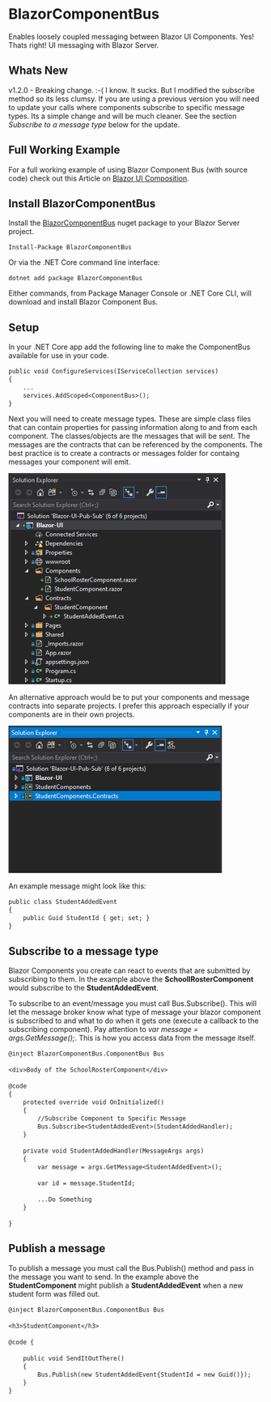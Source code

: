 # BlazorComponentBus
Enables loosely coupled messaging between Blazor UI Components. Yes! Thats right! UI messaging with Blazor Server.

## Whats New
v1.2.0 - Breaking change. :-(
    I know. It sucks. But I modified the subscribe method so its less clumsy. If you are using a previous version you will need to update your calls where components subscribe to specific message types. Its a simple change and will be much cleaner. See the section _Subscribe to a message type_ below for the update.

## Full Working Example
For a full working example of using Blazor Component Bus (with source code) check out this Article on [Blazor UI Composition](https://clearmeasure.com/blazor-ui-composition/).

## Install BlazorComponentBus

Install the [BlazorComponentBus](https://www.nuget.org/packages/BlazorComponentBus) nuget package to your Blazor Server project.
    
    Install-Package BlazorComponentBus

Or via the .NET Core command line interface:

    dotnet add package BlazorComponentBus

Either commands, from Package Manager Console or .NET Core CLI, will download and install Blazor Component Bus.

## Setup
In your .NET Core app add the following line to make the ComponentBus available for use in your code.

    public void ConfigureServices(IServiceCollection services)
    {
        ...
        services.AddScoped<ComponentBus>();
    }

Next you will need to create message types. These are simple class files that can contain properties for passing information along to and from each component. The classes/objects are the messages that will be sent. The messages are the contracts that can be referenced by the components. The best practice is to create a contracts or messages folder for containg messages your component will emit.

![Screenshot](readme-img/example-contracts.png)

An alternative approach would be to put your components and message contracts into separate projects. I prefer this approach especially if your components are in their own projects.

![Screenshot](readme-img/example-contracts-project.png)

An example message might look like this:

    public class StudentAddedEvent
    {
        public Guid StudentId { get; set; }
    }

## Subscribe to a message type

Blazor Components you create can react to events that are submitted by subscribing to them. In the example above the **SchoollRosterComponent** would subscribe to the **StudentAddedEvent**. 

To subscribe to an event/message you must call Bus.Subscribe(). This will let the message broker know what type of message your blazor component is subscribed to and what to do when it gets one (execute a callback to the subscribing component). Pay attention to  _var message = args.GetMessage<StudentAddedEvent>();_. This is how you access data from the message itself.

    @inject BlazorComponentBus.ComponentBus Bus

    <div>Body of the SchoolRosterComponent</div>
    
    @code
    {
        protected override void OnInitialized()
        {
            //Subscribe Component to Specific Message
            Bus.Subscribe<StudentAddedEvent>(StudentAddedHandler);
        }

        private void StudentAddedHandler(MessageArgs args)
        {
            var message = args.GetMessage<StudentAddedEvent>();

            var id = message.StudentId;

            ...Do Something
        }

    }

## Publish a message

To publish a message you must call the Bus.Publish() method and pass in the message you want to send. In the example above the **StudentComponent** might publish a **StudentAddedEvent** when a new student form was filled out.

    @inject BlazorComponentBus.ComponentBus Bus

    <h3>StudentComponent</h3>

    @code {

        public void SendItOutThere()
        {
            Bus.Publish(new StudentAddedEvent{StudentId = new Guid()});
        }
    }

